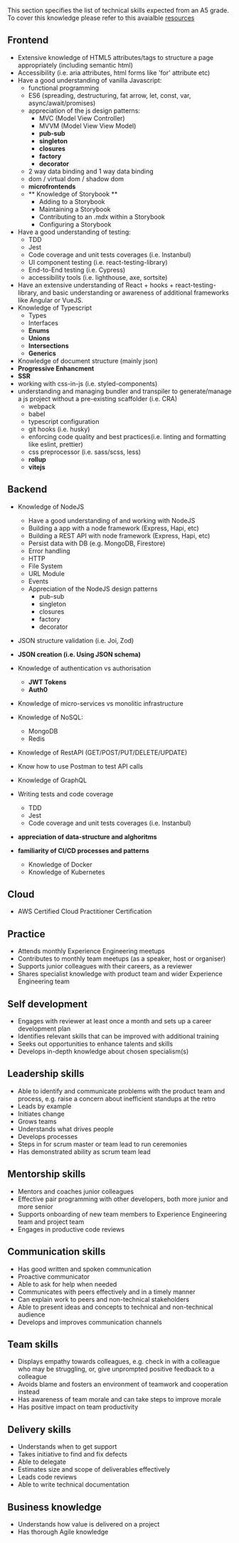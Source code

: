 This section specifies the list of technical skills expected from an A5 grade. To cover this knowledge please refer to this avaialble [resources](https://github.com/Capgemini/grade-ladder-fullstack#a7)

## Frontend
- Extensive knowledge of HTML5 attributes/tags to structure a page appropriately (including semantic html)
- Accessibility (i.e. aria attributes, html forms like 'for' attribute etc)
- Have a good understanding of vanilla Javascript:
  - functional programming
  - ES6 (spreading, destructuring, fat arrow, let, const, var, async/await/promises)
  - appreciation of the js design patterns:
    - MVC (Model View Controller)
    - MVVM (Model View View Model)
    - **pub-sub**
    - **singleton**
    - **closures**
    - **factory**
    - **decorator**
  - 2 way data binding and 1 way data binding
  - dom / virtual dom / shadow dom
  - **microfrontends**
  - ** Knowledge of Storybook **
    - Adding to a Storybook
    - Maintaining a Storybook
    - Contributing to an .mdx within a Storybook
    - Configuring a Storybook
- Have a good understanding of testing:
  - TDD
  - Jest 
  - Code coverage and unit tests coverages (i.e. Instanbul)
  - UI component testing (i.e. react-testing-library)
  - End-to-End testing (i.e. Cypress)
  - accessibility tools (i.e. lighthouse, axe, sortsite)
- Have an extensive understanding of React + hooks + react-testing-library, and basic understanding or awareness of additional frameworks like Angular or VueJS.
- Knowledge of Typescript
  - Types
  - Interfaces
  - **Enums**
  - **Unions**
  - **Intersections**
  - **Generics**
- Knowledge of document structure (mainly json)
- **Progressive Enhancment**
- **SSR**
- working with css-in-js (i.e. styled-components)
- understanding and managing bundler and transpiler to generate/manage a js project without a pre-existing scaffolder (i.e. CRA)
    - webpack
    - babel
    - typescript configuration
    - git hooks (i.e. husky)
    - enforcing code quality and best practices(i.e. linting and formatting like eslint, prettier)
    - css preprocessor (i.e. sass/scss, less)
    - **rollup**
    - **vitejs**
    
## Backend
- Knowledge of NodeJS
  - Have a good understanding of and working with NodeJS
  - Building a app with a node framework (Express, Hapi, etc)
  - Building a REST API with node framework (Express, Hapi, etc)
  - Persist data with DB (e.g. MongoDB, Firestore)
  - Error handling
  - HTTP
  - File System
  - URL Module
  - Events
  - Appreciation of the NodeJS design patterns
    - pub-sub
    - singleton
    - closures
    - factory
    - decorator
- JSON structure validation (i.e. Joi, Zod)
- **JSON creation (i.e. Using JSON schema)**
- Knowledge of authentication vs authorisation
  - **JWT Tokens**
  - **Auth0**
- Knowledge of micro-services vs monolitic infrastructure
- Knowledge of NoSQL:
    - MongoDB
    - Redis
- Knowledge of RestAPI (GET/POST/PUT/DELETE/UPDATE)
- Know how to use Postman to test API calls
- Knowledge of GraphQL
- Writing tests and code coverage
  - TDD
  - Jest 
  - Code coverage and unit tests coverages (i.e. Instanbul)
  
- **appreciation of data-structure and alghoritms**
- **familiarity of CI/CD processes and patterns**
  - Knowledge of Docker
  - Knowledge of Kubernetes
  
## Cloud
- AWS Certified Cloud Practitioner Certification

## Practice
- Attends monthly Experience Engineering meetups
- Contributes to monthly team meetups (as a speaker, host or organiser)
- Supports junior colleagues with their careers, as a reviewer
- Shares specialist knowledge with product team and wider Experience Engineering team

## Self development
- Engages with reviewer at least once a month and sets up a career development plan
- Identifies relevant skills that can be improved with additional training
- Seeks out opportunities to enhance talents and skills
- Develops in-depth knowledge about chosen specialism(s)

## Leadership skills
- Able to identify and communicate problems with the product team and process, e.g. raise a concern about inefficient standups at the retro
- Leads by example
- Initiates change
- Grows teams
- Understands what drives people
- Develops processes
- Steps in for scrum master or team lead to run ceremonies
- Has demonstrated ability as scrum team lead

## Mentorship skills
- Mentors and coaches junior colleagues
- Effective pair programming with other developers, both more junior and more senior
- Supports onboarding of new team members to Experience Engineering team and project team
- Engages in productive code reviews

## Communication skills
- Has good written and spoken communication
- Proactive communicator
- Able to ask for help when needed
- Communicates with peers effectively and in a timely manner
- Can explain work to peers and non-technical stakeholders
- Able to present ideas and concepts to technical and non-technical audience
- Develops and improves communication channels

## Team skills
- Displays empathy towards colleagues, e.g. check in with a colleague who may be struggling, or, give unprompted positive feedback to a colleague
- Avoids blame and fosters an environment of teamwork and cooperation instead
- Has awareness of team morale and can take steps to improve morale
- Has positive impact on team productivity

## Delivery skills
- Understands when to get support
- Takes initiative to find and fix defects
- Able to delegate
- Estimates size and scope of deliverables effectively
- Leads code reviews
- Able to write technical documentation

## Business knowledge
- Understands how value is delivered on a project
- Has thorough Agile knowledge


